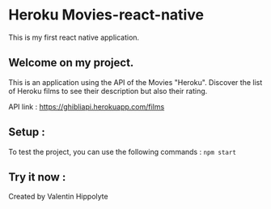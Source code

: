 # Heroku Movies-react-native

This is my first react native application. 

## Welcome on my project. 
This is an application using the API of the Movies "Heroku".
Discover the list of Heroku films to see their description but also their rating.

API link : https://ghibliapi.herokuapp.com/films

## Setup :

To test the project, you can use the following commands : 
```npm start```

## Try it now :



Created by Valentin Hippolyte
